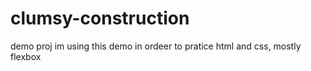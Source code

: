 # clumsy-construction
demo proj
im using this demo in ordeer to pratice html and css, mostly flexbox
